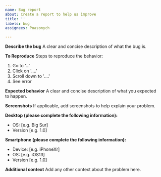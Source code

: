 ```yaml
---
name: Bug report
about: Create a report to help us improve
title: ''
labels: bug
assignees: Puasonych

---
```


**Describe the bug**
A clear and concise description of what the bug is.

**To Reproduce**
Steps to reproduce the behavior:
1. Go to '...'
2. Click on '....'
3. Scroll down to '....'
4. See error

**Expected behavior**
A clear and concise description of what you expected to happen.

**Screenshots**
If applicable, add screenshots to help explain your problem.

**Desktop (please complete the following information):**
 - OS: [e.g. Big Sur]
 - Version [e.g. 1.0]

**Smartphone (please complete the following information):**
 - Device: [e.g. iPhoneXr]
 - OS: [e.g. iOS13]
 - Version [e.g. 1.0]

**Additional context**
Add any other context about the problem here.

